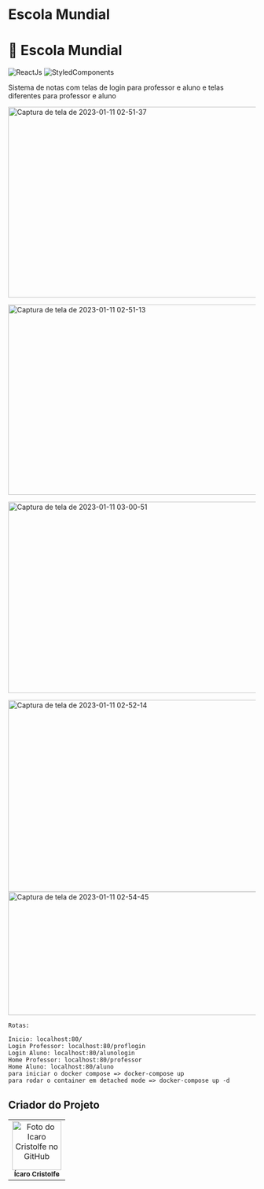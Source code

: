 # Escola Mundial

<h1>🔰 Escola Mundial </h1>

![ReactJs](https://img.shields.io/badge/React-20232A?style=for-the-badge&logo=react&logoColor=61DAFB)
![StyledComponents](https://img.shields.io/badge/styled--components-DB7093?style=for-the-badge&logo=styled-components&logoColor=white)

<p>Sistema de notas com telas de login para professor e aluno e telas diferentes para professor e aluno</p>

<a data-flickr-embed="true" href="https://www.flickr.com/photos/196553482@N03/52620844493/in/dateposted-public/" title="Captura de tela de 2023-01-11 02-51-37"><img src="https://live.staticflickr.com/65535/52620844493_78225db72c_c.jpg" width="800" height="388" alt="Captura de tela de 2023-01-11 02-51-37"></a>

<a data-flickr-embed="true" href="https://www.flickr.com/photos/196553482@N03/52620798525/in/dateposted-public/" title="Captura de tela de 2023-01-11 02-51-13"><img src="https://live.staticflickr.com/65535/52620798525_d70ded492e_c.jpg" width="800" height="387" alt="Captura de tela de 2023-01-11 02-51-13"></a>

<a data-flickr-embed="true" href="https://www.flickr.com/photos/196553482@N03/52620850048/in/dateposted-public/" title="Captura de tela de 2023-01-11 03-00-51"><img src="https://live.staticflickr.com/65535/52620850048_f441f8955d_c.jpg" width="800" height="389" alt="Captura de tela de 2023-01-11 03-00-51"></a>



<a data-flickr-embed="true" href="https://www.flickr.com/photos/196553482@N03/52620844503/in/dateposted-public/" title="Captura de tela de 2023-01-11 02-52-14"><img src="https://live.staticflickr.com/65535/52620844503_992327aa5a_c.jpg" width="800" height="390" alt="Captura de tela de 2023-01-11 02-52-14"></a>
<a data-flickr-embed="true" href="https://www.flickr.com/photos/196553482@N03/52619851542/in/dateposted-public/" title="Captura de tela de 2023-01-11 02-54-45"><img src="https://live.staticflickr.com/65535/52619851542_9750c92597_c.jpg" width="800" height="251" alt="Captura de tela de 2023-01-11 02-54-45"></a>



```
Rotas:

Inicio: localhost:80/
Login Professor: localhost:80/proflogin
Login Aluno: localhost:80/alunologin
Home Professor: localhost:80/professor
Home Aluno: localhost:80/aluno
para iniciar o docker compose => docker-compose up
para rodar o container em detached mode => docker-compose up -d
```
## Criador do Projeto
<table>
  <tr>
    <td align="center">
      <a href="#">
        <img src="https://avatars.githubusercontent.com/u/82662425?v=4" width="100px;" alt="Foto do Icaro Cristolfe no GitHub"/><br>
        <sub>
          <b>Ícaro Cristolfe</b>
        </sub>
      </a>
    </td>
  </tr>
</table>

